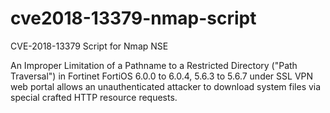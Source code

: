 # cve2018-13379-nmap-script
CVE-2018-13379 Script for Nmap NSE

An Improper Limitation of a Pathname to a Restricted Directory ("Path Traversal") in Fortinet FortiOS 6.0.0 to 6.0.4, 5.6.3 to 5.6.7 under SSL VPN web portal allows an unauthenticated attacker to download system files via special crafted HTTP resource requests.
